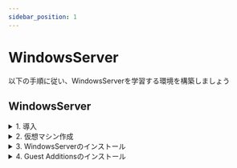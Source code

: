 ```yaml
---
sidebar_position: 1
---
```


# WindowsServer

以下の手順に従い、WindowsServerを学習する環境を構築しましょう  

## WindowsServer

<details>
    <summary>1. 導入</summary>
    <div>

### 1. 導入

#### WindowsServerイメージファイル  

仮想マシンにインストールするサーバのイメージファイルです  
約 **5GB** のファイルですので、予めダウンロードしてデスクトップ等、わかりやすい場所に移動しておきましょう  

※実行する必要はありません

[WindowsServer OSイメージファイル](https://software-static.download.prss.microsoft.com/sg/download/888969d5-f34g-4e03-ac9d-1f9786c66749/SERVER_EVAL_x64FRE_ja-jp.iso)


#### WindowsOSイメージファイル  

仮想マシンにインストールするクライアントのイメージファイルです  
約 **5GB** のファイルですので、予めダウンロードしてデスクトップ等、わかりやすい場所に移動しておきましょう  

※実行する必要はありません

[Windows11 OSイメージファイル](https://software-static.download.prss.microsoft.com/dbazure/888969d5-f34g-4e03-ac9d-1f9786c66749/26100.1742.240906-0331.ge_release_svc_refresh_CLIENTENTERPRISEEVAL_OEMRET_x64FRE_ja-jp.iso)


#### VirtualBox

**まずはお使いのPCにインストールされているかを確認して下さい**  
仮想環境を構築するためのアプリケーションです  
WindowsPCの中に仮想的にWindowsServer OS(WindowsServer PC)を構築します  
ダウンロード完了したら実行し、インストールまで済ませましょう  

[VirtualBoxインストーラ](https://download.virtualbox.org/virtualbox/7.0.14/VirtualBox-7.0.14-161095-Win.exe)

    </div>
</details>

<details>
    <summary>2. 仮想マシン作成</summary>
    <div>
### 2. 仮想マシン作成

**VirtualBoxマネージャ画面**  

VirtualBoxを起動し、以下の画面を表示したら**右上**の `新規` をクリック

![windowsserver](./img/ws1.png)

**仮想マシン概要設定画面**  

黄色いハイライト部分を画面と同じ様に設定しましょう
- 名前 → 仮想マシンの名前(任意の名前で構いません)
- タイプ → **Microsoft Windows**
- バージョン → **Windows 2022 (64-bit)**

設定したら `次へ` をクリック

![windowsserver](./img/ws2.png)

**ハードウェアリソース設定画面1**  

メモリ容量とCPU割当の設定画面です  

- メモリ容量 → 4096 MB
- プロセッサー数 → 2 (CPU)
- EFIを有効化(一部のOSのみ) → チェックを入れる

設定したら `次へ` をクリック

![windowsserver](./img/ws3.png)

**ハードウェアリソース設定画面2**  

ストレージ容量設定画面です  
黄色ハイライトの箇所を `50.00 GB` に設定して `次へ` をクリック

![windowsserver](./img/ws4.png)

**仮想マシン設定概要画面**

作成する仮想マシンの概要を確認する画面です  
以下の画像と比較し、大きな差異がない事を確認し、`完了` をクリック

![windowsserver](./img/ws5.png)

**VirtualBoxマネージャ画面**  

左側に赤い帽子の項目が表示されます(これが一つの仮想マシンです)  
該当項目を右クリックし、`設定` をクリック

![windowsserver](./img/ws6.png)

**仮想マシン設定画面(システム)**

画面左の `システム` をクリック > 画面右の **高度** タブをクリック

- `クリップボードの共有` をクリック > `双方向` を選択
- `ドラッグ&ドロップ` をクリック > `双方向` を選択

![windowsserver](./img/ws7.png)

**仮想マシン設定画面(ストレージ)**

同画面左の `ストレージ` > `空` > 右上の`◎` を順にクリック

![windowsserver](./img/ws8.png)

以下の選択項目からは `Choose a Disk File...` をクリックし、  
[導入](#1-windowsserverイメージファイル)でダウンロードしたWindowsServer OSのイメージファイルを選択します  

![windowsserver](./img/ws9.png)

イメージファイルを選択後、元の画面に戻ります  
黄色ハイライト部分が `SERVER_EVAL_x64FRE_ja-jp_202...` のような表記になっている事を確認して下さい  

その後、 `Live CD/DVD` をクリックして、チェックを入れます

![windowsserver](./img/ws10.png)

**仮想マシン設定画面(ネットワーク)**

同画面左の `ネットワーク` > `割り当て` のドロップダウンリストを開き、  
**ブリッジアダプター** を選択

その後 `名前` のドロップダウンリストを開き、`Realtek PCIe GbE Familly Controller` を選択  
最後に、画面右下の `OK` をクリックして下さい

:::danger
`Realtek PCIe GbE Familly Controller` がドロップダウンリストに存在しない場合は、講師へ連絡しましょう  
:::


![windowsserver](./img/ws11.png)

以上で仮想マシンの作成は完了です  


    </div>
</details>

<details>
    <summary>3. WindowsServerのインストール</summary>
    <div>
### 3. WindowsServerのインストール

以下の画面から作成した仮想マシンをクリックした状態で右上の `起動` をクリック

![windowsserver](./img/install1.png)

**仮想マシン画面**

仮想マシンは別ウィンドウで動作を確認することができます  
最初に以下の画面が表示されるので、一度画面をクリックし、`Enter` キーを押して下さい

 :::caution
仮想マシンの画面をクリックすると**ホストOS側(実際に使用しているPC側のWindows)のマウス**が動かせなくなります  
これは**右の** `Ctrl` キーを押すことで解消します  
 :::

![windowsserver](./img/install2.png)

**WindowsServerインストール画面**

1. しばらく待つと以下のような画面が表示されます  
    理由がない限り設定を変更せず、`続行` をクリック

    ![windowsserver](./img/install3.png)

2. 以下の画面になったら、 `今すぐインストール` をクリック
    ![windowsserver](./img/install4.png)

3. インストールするWindowsServerの種類(エディション)を選択します  

    エディションの指定がない場合は
    - Windows Server 20xx Standard Evaluation **(デスクトップエクスペリエンス)**

    `ServerCore` のインストール指示があった場合は、
    - Windows Server 20xx Standard Evaluation

    をクリックしましょう  
    その後、 `次へ` をクリック

    ![windowsserver](./img/install5.png)

4. この画面は、ソフトウェアライセンス条項の同意画面です  
    問題がなければ 画面下部の `Microsoft ソフトウェアライセンス条項に同意します。 ...` チェックボックスをクリックします  
    チェックが付いたら、 `次へ` をクリック

    ![windowsserver](./img/install6.png)

5. インストールの種類を選択します  
    今回は、下段の `カスタム:Microsoft Server オペレーティングシステムのみをインストール` をクリック

    ![windowsserver](./img/install7.png)

    :::note
    既にインストールされているWindowsServerのバージョンアップを実施する場合は  
    `アップグレード: ファイル、設定、およびアプリケーションを保持して ...` を選択します  
    :::

6. WindowsServer のインストール先を指定する画面です  
    理由がない限り変更はせず、 `次へ` をクリック
    ![windowsserver](./img/install8.png)

    :::note
    記憶領域(ハードディスクやSSD)が複数存在する場合や  
    1つの記憶領域を分割しWindowsServerをインストールする場合は、この画面で操作を実施します。
    :::

    インストールが開始されるので、完了するまで待ちます  
    ![windowsserver](./img/install9.png)

    インストール完了後、**Administrator** のパスワード設定画面が表示されます  
    任意のパスワードを2回入力
    ![windowsserver](./img/install10.png)

    最後に、以下のロック画面が表示されたらWindows Serverのインストールは完了です  
    ![windowsserver](./img/install11.png)

    :::tip
    ロック画面を解除して、WindowsServerへログインする場合、
    通常は `Ctrl` + `Alt` + `Delete`キー を同時押しする必要がありますが、仮想マシン上ではうまく動作しません  
    代わりに `右Ctrl` + `Delete`キー を同時押しします  
    ::::

</div>
</details>


<details>
    <summary>4. Guest Additionsのインストール</summary>
    <div>
### 4. Guest Additionsのインストール

**ホストOS** と **仮想マシン** 間でファイルの移動やコピー&ペーストを実施するために **Guest Additions** をインストールします  
予め作成した仮想マシンを起動しておきましょう。

1. 仮想マシンウィンドウのメニューから `デバイス` > `Guest Additions CD イメージの挿入...` を順にクリック  
これで、仮想マシンに `Guest Additions` のインストールデータが格納された **CD** を挿入したことになります  

    ![Guest Additions](./img/ga1.png)

2. タスクバーから `エクスプローラー`  ![Guest Additions](./img/explorer.png)  をクリックして起動し  
    左ペインから `CDドライブ(D:) VirtualBox Guest Additions` をクリック  
    挿入された **CD** に格納されたデータを確認することができます  

    ![Guest Additions](./img/ga2.png)

3. `VBoxWindowsAdditions` をダブルクリックして起動  

    ![Guest Additions](./img/ga3.png)

4. ウィザードが開くので `Next` をクリック  
![Guest Additions](./img/ga4.png)

5. 以下画面になるまで、`Next` をクリックし、 `Install` をクリック  
![Guest Additions](./img/ga5.png)

6. `Finish` をクリック  
仮想マシンが自動で再起動するので、しばらく待ちます。  
![Guest Additions](./img/ga6.png)

以上でGuest Additionsのインストールは完了です  

:::note

研修中にホストPCから仮想マシンへ、ファイルの移動が必要になった場合は  
移動したいファイルを仮想マシンに向けて `ドラッグ&ドロップ` しましょう

![Guest Additions](./img/ga7.png)

:::

</div>
</details>